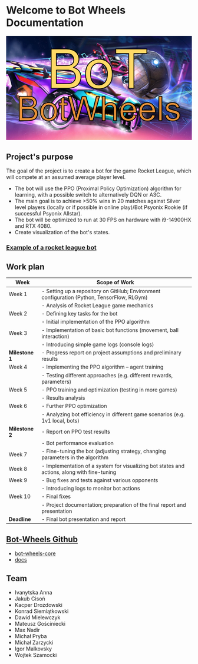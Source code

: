 # Welcome to Bot Wheels Documentation

![Bot Wheels](https://raw.githubusercontent.com/bot-wheels/docs/refs/heads/main/docs/assets/BoT.png)

## Project's purpose

The goal of the project is to create a bot for the game Rocket League, which will compete at an assumed average player level.

* The bot will use the PPO (Proximal Policy Optimization) algorithm for learning, with a possible switch to alternatively DQN or A3C.
* The main goal is to achieve >50% wins in 20 matches against Silver level players (locally or if possible in online play)/Bot Psyonix Rookie (if successful Psyonix Allstar).
* The bot will be optimized to run at 30 FPS on hardware with i9-14900HX and RTX 4080.
* Create visualization of the bot's states.

### [Example of a rocket league bot](https://www.youtube.com/watch?v=2mb97Zo-8uA "Example of a rocket league bot")

## Work plan

| Week       | Scope of Work                                                                                     |
|------------|---------------------------------------------------------------------------------------------------|
| Week 1     | - Setting up a repository on GitHub; Environment configuration (Python, TensorFlow, RLGym)         |
|            | - Analysis of Rocket League game mechanics                                                         |
| Week 2     | - Defining key tasks for the bot                                                                  |
|            | - Initial implementation of the PPO algorithm                                                     |
| Week 3     | - Implementation of basic bot functions (movement, ball interaction)                              |
|            | - Introducing simple game logs (console logs)                                                     |
| **Milestone 1**| - Progress report on project assumptions and preliminary results                              |
| Week 4     | - Implementing the PPO algorithm – agent training                                                 |
|            | - Testing different approaches (e.g. different rewards, parameters)                               |
| Week 5     | - PPO training and optimization (testing in more games)                                           |
|            | - Results analysis                                                                                |
| Week 6     | - Further PPO optimization                                                                        |
|            | - Analyzing bot efficiency in different game scenarios (e.g. 1v1 local, bots)                     |
| **Milestone 2**| - Report on PPO test results                                                                  |
|            | - Bot performance evaluation                                                                      |
| Week 7     | - Fine-tuning the bot (adjusting strategy, changing parameters in the algorithm                   |
| Week 8     | - Implementation of a system for visualizing bot states and actions, along with fine-tuning       |
| Week 9     | - Bug fixes and tests against various opponents|
|            | - Introducing logs to monitor bot actions|
| Week 10    | - Final fixes  |
|            | - Project documentation; preparation of the final report and presentation|
| **Deadline**   | - Final bot presentation and report|

## [Bot-Wheels Github](https://github.com/bot-wheels "Repository link")

* [bot-wheels-core](bot-wheels-core "https://github.com/bot-wheels/bot-wheels-core")
* [docs](docs "https://github.com/bot-wheels/docs")

## Team

* Ivanytska Anna
* Jakub Cisoń
* Kacper Drozdowski
* Konrad Siemiątkowski
* Dawid Mielewczyk
* Mateusz Gościniecki
* Max Nadir
* Michał Pryba
* Michał Zarzycki
* Igor Malkovsky
* Wojtek Szamocki
